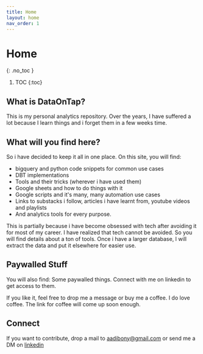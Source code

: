 ```yaml
---
title: Home
layout: home
nav_order: 1
---
```

# Home
{: .no_toc }
1. TOC
{:toc}



## What is DataOnTap?
This is my personal analytics repository. Over the years, I have suffered a lot because I learn things and i forget them in a few weeks time.

## What will you find here?
So i have decided to keep it all in one place. On this site, you will find:
- bigquery and python code snippets for common use cases
- DBT implementations
- Tools and their tricks (wherever i have used them)
- Google sheets and how to do things with it
- Google scripts and it's many, many automation use cases
- Links to substacks i follow, articles i have learnt from, youtube videos and playlists
- And analytics tools for every purpose.

This is partially because i have become obsessed with tech after avoiding it for most of my career. I have realized that tech cannot be avoided. So you will find details about a ton of tools. Once i have a larger database, I will extract the data and put it elsewhere for easier use.

## Paywalled Stuff
You will also find: Some paywalled things. Connect with me on linkedin to get access to them.

If you like it, feel free to drop me a message or buy me a coffee. I do love coffee. The link for coffee will come up soon enough.

## Connect
If you want to contribute, drop a mail to aadibony@gmail.com or send me a DM on [linkedin](https://www.linkedin.com/aadikjain)


